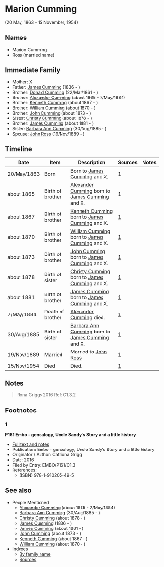 ﻿---
layout: person
subject_key: i59851647
permalink: /people/i59851647
---

# Marion Cumming
(20 May, 1863 - 15 November, 1954)

## Names

* Marion Cumming
* Ross (married name)

## Immediate Family

* Mother: X
* Father: [James Cumming](./@i66384942@-james-cumming-b1836-d.md) (1836 - )
* Brother: [Donald Cumming](./@i20465544@-donald-cumming-b1861-3-22-d.md) (22/Mar/1861 - )
* Brother: [Alexander Cumming](./@i7306221@-alexander-cumming-b1865-d1884-5-7.md) (about 1865 - 7/May/1884)
* Brother: [Kenneth Cumming](./@i14447152@-kenneth-cumming-b1867-d.md) (about 1867 - )
* Brother: [William Cumming](./@i10016098@-william-cumming-b1870-d.md) (about 1870 - )
* Brother: [John Cumming](./@i87723702@-john-cumming-b1873-d.md) (about 1873 - )
* Sister: [Christy Cumming](./@i94377968@-christy-cumming-b1878-d.md) (about 1878 - )
* Brother: [James Cumming](./@i64418166@-james-cumming-b1881-d.md) (about 1881 - )
* Sister: [Barbara Ann Cumming](./@i57039529@-barbara-ann-cumming-b1885-8-30-d.md) (30/Aug/1885 - )
* Spouse: [John Ross](./@i75057664@-john-ross-b1889-11-19-d.md) (19/Nov/1889 - )

## Timeline

Date | Item | Description | Sources | Notes
---|---|---|---|---
20/May/1863 | Born | Born to [James Cumming](./@i66384942@-james-cumming-b1836-d.md) and X. | [1](#1) | 
about 1865 | Birth of brother | [Alexander Cumming](./@i7306221@-alexander-cumming-b1865-d1884-5-7.md) born to [James Cumming](./@i66384942@-james-cumming-b1836-d.md) and X. | [1](#1) | 
about 1867 | Birth of brother | [Kenneth Cumming](./@i14447152@-kenneth-cumming-b1867-d.md) born to [James Cumming](./@i66384942@-james-cumming-b1836-d.md) and X. | [1](#1) | 
about 1870 | Birth of brother | [William Cumming](./@i10016098@-william-cumming-b1870-d.md) born to [James Cumming](./@i66384942@-james-cumming-b1836-d.md) and X. | [1](#1) | 
about 1873 | Birth of brother | [John Cumming](./@i87723702@-john-cumming-b1873-d.md) born to [James Cumming](./@i66384942@-james-cumming-b1836-d.md) and X. | [1](#1) | 
about 1878 | Birth of sister | [Christy Cumming](./@i94377968@-christy-cumming-b1878-d.md) born to [James Cumming](./@i66384942@-james-cumming-b1836-d.md) and X. | [1](#1) | 
about 1881 | Birth of brother | [James Cumming](./@i64418166@-james-cumming-b1881-d.md) born to [James Cumming](./@i66384942@-james-cumming-b1836-d.md) and X. | [1](#1) | 
7/May/1884 | Death of brother | [Alexander Cumming](./@i7306221@-alexander-cumming-b1865-d1884-5-7.md) died. | [1](#1) | 
30/Aug/1885 | Birth of sister | [Barbara Ann Cumming](./@i57039529@-barbara-ann-cumming-b1885-8-30-d.md) born to [James Cumming](./@i66384942@-james-cumming-b1836-d.md) and X. | [1](#1) | 
19/Nov/1889 | Married | Married to [John Ross](./@i75057664@-john-ross-b1889-11-19-d.md)  | [1](#1) | 
15/Nov/1954 | Died | Died. | [1](#1) | 

## Notes

> Rona Griggs 2016 Ref: C1.3.2
>


## Footnotes

### 1

**P161 Embo - genealogy, Uncle Sandy's Story and a little history**

* [Full text and notes](../sources/@s95058656@-p161-embo-genealogy,-uncle-sandy's-story-and-a-little-history.md)
* Publication: Embo - genealogy, Uncle Sandy's Story and a little history
* Originator / Author: Catriona Grigg
* Date: 2016
* Filed by Entry: EMBO/P161/C1.3
* References: 
  * (ISBN) 978-1-910205-49-5


## See also

- People Mentioned
  - [Alexander Cumming](./@i7306221@-alexander-cumming-b1865-d1884-5-7.md) (about 1865 - 7/May/1884)
  - [Barbara Ann Cumming](./@i57039529@-barbara-ann-cumming-b1885-8-30-d.md) (30/Aug/1885 - )
  - [Christy Cumming](./@i94377968@-christy-cumming-b1878-d.md) (about 1878 - )
  - [James Cumming](./@i66384942@-james-cumming-b1836-d.md) (1836 - )
  - [James Cumming](./@i64418166@-james-cumming-b1881-d.md) (about 1881 - )
  - [John Cumming](./@i87723702@-john-cumming-b1873-d.md) (about 1873 - )
  - [Kenneth Cumming](./@i14447152@-kenneth-cumming-b1867-d.md) (about 1867 - )
  - [William Cumming](./@i10016098@-william-cumming-b1870-d.md) (about 1870 - )
- Indexes
  - [By family name](../index-by-family-name.md)
  - [Sources](../index-of-sources-by-title.md)
